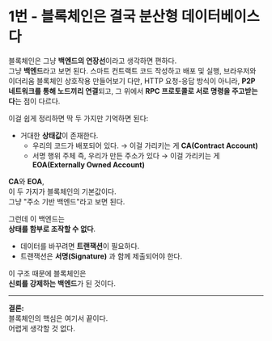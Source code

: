# 1번 - 블록체인은 결국 분산형 데이터베이스다

블록체인은 그냥 **백엔드의 연장선**이라고 생각하면 편하다.  
그냥 **백엔드**라고 보면 된다.
스마트 컨트랙트 코드 작성하고 배포 및 실행, 브라우저와 이더리움 블록체인 상호작용 만들어보기
다만, HTTP 요청-응답 방식이 아니라,
**P2P 네트워크를 통해 노드끼리 연결**되고,
그 위에서 **RPC 프로토콜로 서로 명령을 주고받는다**는 점이 다르다.

이걸 쉽게 정리하면 딱 두 가지만 기억하면 된다:

- 거대한 **상태값**이 존재한다.
  - 우리의 코드가 배포되어 있다. → 이걸 가리키는 게 **CA(Contract Account)**
  - 서명 행위 주체 즉, 우리가 만든 주소가 있다 → 이걸 가리키는 게 **EOA(Externally Owned Account)**

**CA**와 **EOA**,  
이 두 가지가 블록체인의 기본값이다.  
그냥 "주소 기반 백엔드"라고 보면 된다.

그런데 이 백엔드는  
**상태를 함부로 조작할 수 없다**.

- 데이터를 바꾸려면 **트랜잭션**이 필요하다.
- 트랜잭션은 **서명(Signature)** 과 함께 제출되어야 한다.

이 구조 때문에 블록체인은  
**신뢰를 강제하는 백엔드**가 된 것이다.

---

**결론:**  
블록체인의 핵심은 여기서 끝이다.  
어렵게 생각할 것 없다.
